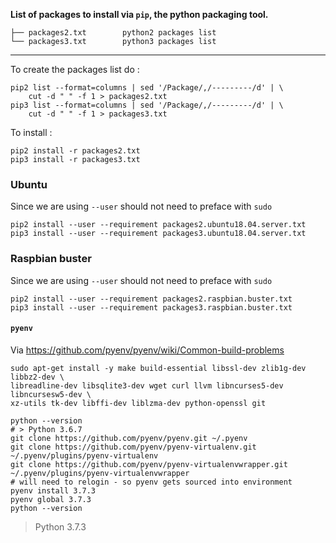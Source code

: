 **List of packages to install via `pip`, the python packaging tool.**

```
├── packages2.txt        python2 packages list
└── packages3.txt        python3 packages list
```

---

To create the packages list do :

```
pip2 list --format=columns | sed '/Package/,/---------/d' | \
    cut -d " " -f 1 > packages2.txt
pip3 list --format=columns | sed '/Package/,/---------/d' | \
    cut -d " " -f 1 > packages3.txt
```

To install :

```
pip2 install -r packages2.txt
pip3 install -r packages3.txt
```

### Ubuntu

Since we are using `--user` should not need to preface with `sudo`

```shell
pip2 install --user --requirement packages2.ubuntu18.04.server.txt
pip3 install --user --requirement packages3.ubuntu18.04.server.txt
```

### Raspbian buster

Since we are using `--user` should not need to preface with `sudo`

```shell
pip2 install --user --requirement packages2.raspbian.buster.txt
pip3 install --user --requirement packages3.raspbian.buster.txt
```

#### `pyenv`

Via https://github.com/pyenv/pyenv/wiki/Common-build-problems

```
sudo apt-get install -y make build-essential libssl-dev zlib1g-dev libbz2-dev \
libreadline-dev libsqlite3-dev wget curl llvm libncurses5-dev libncursesw5-dev \
xz-utils tk-dev libffi-dev liblzma-dev python-openssl git
```

```
python --version
# > Python 3.6.7
git clone https://github.com/pyenv/pyenv.git ~/.pyenv
git clone https://github.com/pyenv/pyenv-virtualenv.git ~/.pyenv/plugins/pyenv-virtualenv
git clone https://github.com/pyenv/pyenv-virtualenvwrapper.git ~/.pyenv/plugins/pyenv-virtualenvwrapper
# will need to relogin - so pyenv gets sourced into environment
pyenv install 3.7.3
pyenv global 3.7.3
python --version
```

> Python 3.7.3
